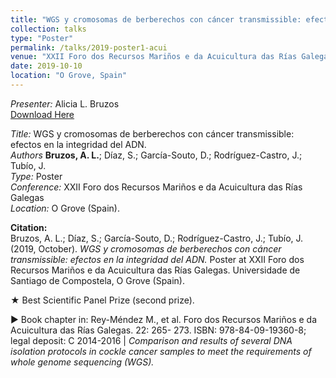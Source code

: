 ```yaml
---
title: "WGS y cromosomas de berberechos con cáncer transmissible: efectos en la integridad del ADN"
collection: talks
type: "Poster"
permalink: /talks/2019-poster1-acui
venue: "XXII Foro dos Recursos Mariños e da Acuicultura das Rías Galegas"
date: 2019-10-10
location: "O Grove, Spain"
---
```


*Presenter:* Alicia L. Bruzos  
[Download Here](https://albruzos.github.io/files/posters/)  

*Title:* WGS y cromosomas de berberechos con cáncer transmissible: efectos en la integridad del ADN.  
*Authors* **Bruzos, A. L.**; Díaz, S.; García-Souto, D.; Rodríguez-Castro, J.; Tubío, J.  
*Type:* Poster  
*Conference:* XXII Foro dos Recursos Mariños e da Acuicultura das Rías Galegas  
*Location:* O Grove (Spain).  

**Citation:**  
Bruzos, A. L.; Díaz, S.; García-Souto, D.; Rodríguez-Castro, J.; Tubío, J. (2019, October). _WGS y cromosomas de berberechos con cáncer transmissible: efectos en la integridad del ADN._ Poster at XXII Foro dos Recursos Mariños e da Acuicultura das Rías Galegas. Universidade de Santiago de Compostela, O Grove (Spain).  

★ Best Scientific Panel Prize (second prize).  

▶︎ Book chapter in: Rey-Méndez M., et al. Foro dos Recursos Mariños e da Acuicultura das Rías Galegas. 22: 265- 273. ISBN: 978-84-09-19360-8; legal deposit: C 2014-2016 | _Comparison and results of several DNA isolation protocols in cockle cancer samples to meet the requirements of whole genome sequencing (WGS)._  
